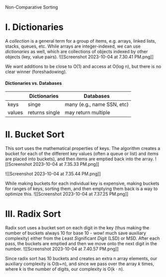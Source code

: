 Non-Comparative Sorting

# I. Dictionaries
A *collection* is a general term for a group of items, e.g. arrays, linked lists, stacks, queues, etc. While arrays are integer-indexed, we can use *dictionaries* as well, which are collections of objects indexed by other objects (key, value pairs). 
![[Screenshot 2023-10-04 at 7.30.41 PM.png]]

We want additions to be close to O(1) and access at O(log n), but there is no clear winner (foreshadowing).

#### Dictionaries vs. Databases
| | Dictionaries | Databases |
| ------ | ------- | --------- |
| keys | singe | many (e.g., name SSN, etc) |
| values | returns single | may return multiple |

# II. Bucket Sort
This sort uses the mathematical properties of keys. The algorithm creates a bucket for each of the different key values (often a queue or list) and items are placed into buckets), and then items are emptied back into the array. 
![[Screenshot 2023-10-04 at 7.35.33 PM.png]]

![[Screenshot 2023-10-04 at 7.35.44 PM.png]]

While making buckets for each individual key is expensive, making buckets for ranges of keys, sorting them, and then emptying them back is a way to optimize this.
![[Screenshot 2023-10-04 at 7.37.25 PM.png]]

# III. Radix Sort
Radix sort uses a bucket sort on each digit in the key (thus making the number of buckets always 10 for base 10 - wow! much save auxiliary complexity) either from the *L*east *S*ignificant *D*igit (LSD) or MSD. After each pass, the buckets are emptied and then we move onto the next digit in the number. 
![[Screenshot 2023-10-04 at 7.40.57 PM.png]]

Since radix sort has 10 buckets and creates an extra n array elements, our auxiliary complexity is O(b+n), and since we pass over the array *k* times, where k is the number of digits, our complexity is O(k $\cdot$ n). 
